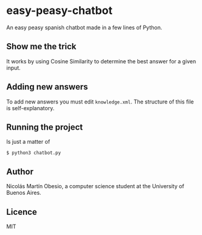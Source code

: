 # easy-peasy-chatbot
An easy peasy spanish chatbot made in a few lines of Python. 

## Show me the trick
It works by using Cosine Similarity to determine the best answer for a given input.

## Adding new answers
To add new answers you must edit `knowledge.xml`. The structure of this file is self-explanatory.

## Running the project

Is just a matter of

    $ python3 chatbot.py
    
## Author
Nicolás Martín Obesio, a computer science student at the University of Buenos Aires.

## Licence
MIT
